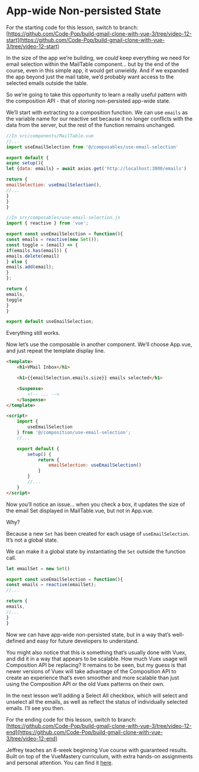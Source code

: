 # App-wide Non-persisted State

For the starting code for this lesson, switch to branch: [https://github.com/Code-Pop/build-gmail-clone-with-vue-3/tree/video-12-start](https://github.com/Code-Pop/build-gmail-clone-with-vue-3/tree/video-12-start)

In the size of the app we’re building, we _could_ keep everything we need for email selection within the MailTable component… but by the end of the course, even in this simple app, it would get unwieldy. And if we expanded the app beyond just the mail table, we’d probably want access to the selected emails outside the table.

So we’re going to take this opportunity to learn a really useful pattern with the composition API - that of storing non-persisted app-wide state.

We’ll start with extracting to a composition function. We can use `emails` as the variable name for our reactive set because it no longer conflicts with the data from the server, but the rest of the function remains unchanged.

```javascript
//In src/components/MailTable.vue
//...
import useEmailSelection from '@/composables/use-email-selection'

export default {
async setup(){
let {data: emails} = await axios.get('http://localhost:3000/emails')

return {
emailSelection: useEmailSelection(),
//...
}
}
}
```

```javascript
//In src/composables/use-email-selection.js
import { reactive } from 'vue';

export const useEmailSelection = function(){
const emails = reactive(new Set());
const toggle = (email) => {
if(emails.has(email)) {
emails.delete(email)
} else {
emails.add(email);
}
};

return {
emails,
toggle
}
}

export default useEmailSelection;
```

Everything still works.

Now let’s use the composable in another component. We’ll choose App.vue, and just repeat the template display line.

```html
<template>
    <h1>VMail Inbox</h1>

    <h1>{{emailSelection.emails.size}} emails selected</h1>

    <Suspense>
        <!-- ... -->
    </Suspense>
</template>

<script>
    import {
        useEmailSelection
    } from '@/composition/use-email-selection';
    //...

    export default {
        setup() {
            return {
                emailSelection: useEmailSelection()
            }
        }
        //...
    }
</script>
```

Now you’ll notice an issue… when you check a box, it updates the size of the email Set displayed in MailTable.vue, but not in App.vue.

Why?

Because a new `Set` has been created for each usage of `useEmailSelection`. It’s not a global state.

We can make it a global state by instantiating the `Set` outside the function call.

```javascript
let emailSet = new Set()

export const useEmailSelection = function(){
const emails = reactive(emailSet);
//...

return {
emails,
//...
}
}
```

Now we can have app-wide non-persisted state, but in a way that’s well-defined and easy for future developers to understand.

You might also notice that this is something that’s usually done with Vuex, and did it in a way that appears to be scalable. How much Vuex usage will Composition API be replacing? It remains to be seen, but my guess is that newer versions of Vuex will take advantage of the Composition API to create an experience that’s even smoother and more scalable than just using the Composition API or the old Vuex patterns on their own.

In the next lesson we’ll adding a Select All checkbox, which will select and unselect all the emails, as well as reflect the status of individually selected emails. I’ll see you then.

For the ending code for this lesson, switch to branch: [https://github.com/Code-Pop/build-gmail-clone-with-vue-3/tree/video-12-end](https://github.com/Code-Pop/build-gmail-clone-with-vue-3/tree/video-12-end)

Jeffrey teaches an 8-week beginning Vue course with guaranteed results. Built on top of the VueMastery curriculum, with extra hands-on assignments and personal attention. You can find it [here](https://vuemastery--vuetraining.thrivecart.com/vue-training/).